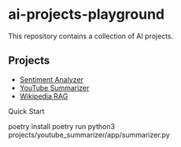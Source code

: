 # ai-projects-playground

This repository contains a collection of AI projects.

## Projects

- [Sentiment Analyzer](./projects/sentiment_analyzer/README.md)
- [YouTube Summarizer](./projects/youtube_summarizer/README.md)
- [Wikipedia RAG](./projects/wikipedia_rag/README.md)


Quick Start

poetry install
poetry run python3 projects/youtube_summarizer/app/summarizer.py